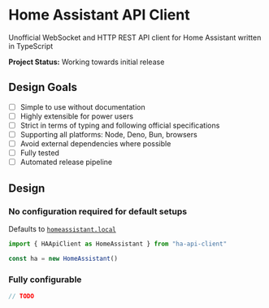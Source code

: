 # Home Assistant API Client

Unofficial WebSocket and HTTP REST API client for Home Assistant written in TypeScript

**Project Status:** Working towards initial release

## Design Goals

- [ ] Simple to use without documentation
- [ ] Highly extensible for power users
- [ ] Strict in terms of typing and following official specifications
- [ ] Supporting all platforms: Node, Deno, Bun, browsers
- [ ] Avoid external dependencies where possible
- [ ] Fully tested
- [ ] Automated release pipeline

## Design

### No configuration required for default setups

Defaults to [`homeassistant.local`](https://homeassistant.local)

```typescript
import { HAApiClient as HomeAssistant } from "ha-api-client"

const ha = new HomeAssistant()
```

### Fully configurable

```typescript
// TODO
```
